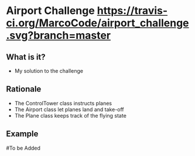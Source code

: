 Airport Challenge          https://travis-ci.org/MarcoCode/airport_challenge.svg?branch=master
=================

What is it?
---------

* My solution to the challenge

Rationale
-------

* The ControlTower class instructs planes
* The Airport class let planes land and take-off
* The Plane class keeps track of the flying state



Example
-------

#To be Added 

